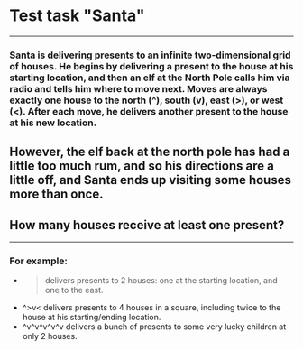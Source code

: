 # Test task "Santa"
---
### Santa is delivering presents to an infinite two-dimensional grid of houses. He begins by delivering a present to the house at his starting location, and then an elf at the North Pole calls him via radio and tells him where to move next. Moves are always exactly one house to the north (^), south (v), east (>), or west (<). After each move, he delivers another present to the house at his new location.
However, the elf back at the north pole has had a little too much rum, and so his directions are a little off, and Santa ends up visiting some houses more than once.
---
## How many houses receive at least one present?
---
### For example:

+  > delivers presents to 2 houses: one at the starting location, and one to the east. 
+  ^>v< delivers presents to 4 houses in a square, including twice to the house at his starting/ending location. 
+  ^v^v^v^v^v delivers a bunch of presents to some very lucky children at only 2 houses.
